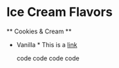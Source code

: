 # Ice Cream Flavors
** Cookies & Cream **
* Vanilla *
This is a [link](https://www.baskinrobbins.com/content/baskinrobbins/en.html)

    code
    code
    code
    code